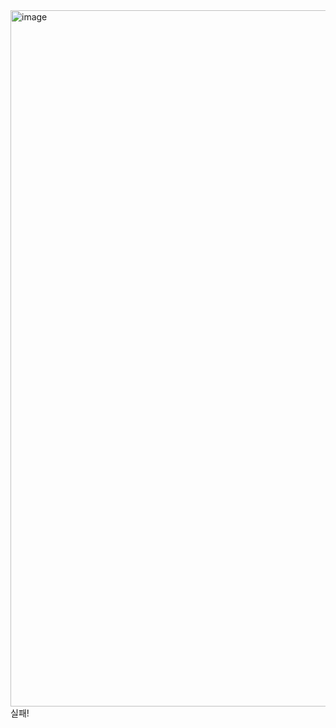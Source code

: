 <img width="1114" alt="image" src="https://github.com/seungwoo-Jang/modu_quest/assets/131636630/e0677519-84ef-4350-adef-1582be4e52c8">
실패!
